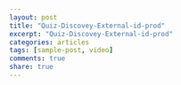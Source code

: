 ```yaml
---
layout: post
title: "Quiz-Discovey-External-id-prod"
excerpt: "Quiz-Discovey-External-id-prod"
categories: articles
tags: [sample-post, video]
comments: true
share: true
---
```

<div class="apester-media" data-media-id="5f60b54ddbd3e97af0cb3304" external-id="123456" height="362"></div><script async src="https://static.apester.com/js/sdk/latest/apester-sdk.js"></script>
